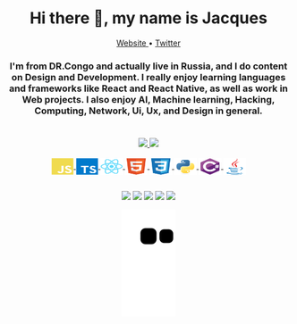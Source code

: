 <h1 align="center">Hi there 👋, my name is <bold>Jacques</bold> </h1>  

<div align="center">
  <a href="https://jkmconception.com">Website </a>•
    <a href="https://twitter.com/jacqueskatsuva">Twitter</a>
<div/>
  
### I'm from DR.Congo and actually live in Russia, and I do content on Design and Development. I really enjoy learning languages and frameworks like React and React Native, as well as work in Web projects. I also enjoy AI, Machine learning, Hacking, Computing, Network, Ui, Ux, and Design in general.

# 
<div align="center">
  <a href="https://github.com/jkm243">
  <img height="180em" src="https://github-readme-stats.vercel.app/api?username=jkm243&show_icons=true&theme=dracula&include_all_commits=true&count_private=true"/>
  <img height="180em" src="https://github-readme-stats.vercel.app/api/top-langs/?username=jkm243&layout=compact&langs_count=7&theme=dracula"/>
</div>
<div style="display: inline_block" align="center"><br>
  <img align="center" alt="Rafa-Js" height="30" width="40" src="https://raw.githubusercontent.com/devicons/devicon/master/icons/javascript/javascript-plain.svg">
  <img align="center" alt="Rafa-Ts" height="30" width="40" src="https://raw.githubusercontent.com/devicons/devicon/master/icons/typescript/typescript-plain.svg">
  <img align="center" alt="Rafa-React" height="30" width="40" src="https://raw.githubusercontent.com/devicons/devicon/master/icons/react/react-original.svg">
  <img align="center" alt="Rafa-HTML" height="30" width="40" src="https://raw.githubusercontent.com/devicons/devicon/master/icons/html5/html5-original.svg">
  <img align="center" alt="Rafa-CSS" height="30" width="40" src="https://raw.githubusercontent.com/devicons/devicon/master/icons/css3/css3-original.svg">
  <img align="center" alt="Rafa-Python" height="30" width="40" src="https://raw.githubusercontent.com/devicons/devicon/master/icons/python/python-original.svg">
  <img align="center" alt="Rafa-Csharp" height="30" width="40" src="https://raw.githubusercontent.com/devicons/devicon/master/icons/csharp/csharp-original.svg">
   <img align="center" alt="Rafa-java" height="30" width="40" src="https://raw.githubusercontent.com/devicons/devicon/master/icons/java/java-original.svg">
  
  
  ##
 
<div> 
  <a href="https://www.jkmconception.com" target="_blank"><img src="https://img.shields.io/badge/My Design Website's-FF0000?style=for-the-badge&logo=website&logoColor=blue" target="_blank"></a>
  <a href="https://www.facebook.com/profile.php?id=100004188587518" target="_blank"><img src="https://img.shields.io/badge/Facebook-7289DA?style=for-the-badge&logo=facebook&logoColor=white" target="_blank"></a>
  <a href="https://www.instagram.com/jacques_katsuva" target="_blank"><img src="https://img.shields.io/badge/-Instagram-%23E4405F?style=for-the-badge&logo=instagram&logoColor=white" target="_blank"></a>
 <a href="https://discord.com/channels/Jkm243#1431" target="_blank"><img src="https://img.shields.io/badge/Discord-7289DA?style=for-the-badge&logo=discord&logoColor=white" target="_blank"></a> 
  <a href = "mailto:jacqueskatsuva@jkmconception.com"></"><img src="https://img.shields.io/badge/-Gmail-%23333?style=for-the-badge&logo=gmail&logoColor=white" target="_blank"></a>

 
  ![Snake animation](https://github.com/rafaballerini/rafaballerini/blob/output/github-contribution-grid-snake.svg)
 
</div>
